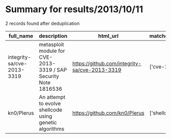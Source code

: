 
# Summary for results/2013/10/11
    
2 records found after deduplication

| full_name | description | html_url | matched_list | matched_count | pushed_at | size | stargazers_count | language | forks_count |
|----------------------------|-----------------------------------------------------------------|-----------------------------------------------|----------------|-----------------|---------------------------|--------|--------------------|------------|---------------|
| integrity-sa/cve-2013-3319 | metasploit module for CVE-2013-3319 / SAP Security Note 1816536 | https://github.com/integrity-sa/cve-2013-3319 | ['cve-2'] | 1 | 2013-10-11 17:01:09+00:00 | 108 | 0 | Ruby | 1 |
| kn0/Plerus | An attempt to evolve shellcode using genetic algorithms | https://github.com/kn0/Plerus | ['shellcode'] | 1 | 2013-10-11 00:51:35+00:00 | 112 | 3 | Ruby | 0 |
